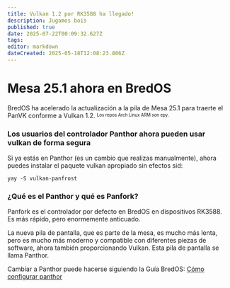 ```yaml
---
title: Vulkan 1.2 por RK3588 ha llegado!
description: Jugamos bois
published: true
date: 2025-07-22T00:09:32.627Z
tags:
editor: markdown
dateCreated: 2025-05-18T12:08:23.806Z
---
```


# Mesa 25.1 ahora en BredOS

BredOS ha acelerado la actualización a la pila de Mesa 25.1 para traerte el PanVK conforme a Vulkan 1.2. <sup><sub>Los repos Arch Linux ARM son epy.</sub></sup>

### Los usuarios del controlador Panthor ahora pueden usar vulkan de forma segura

Si ya estás en Panthor (es un cambio que realizas manualmente), ahora puedes instalar el paquete vulkan apropiado sin efectos sid:

```
yay -S vulkan-panfrost
```

### ¿Qué es el Panthor y qué es Panfork?

Panfork es el controlador por defecto en BredOS en dispositivos RK3588.
Es más rápido, pero enormemente anticuado.

La nueva pila de pantalla, que es parte de la mesa, es mucho más lenta, pero es mucho más moderno y compatible con diferentes piezas de software, ahora también proporcionando Vulkan.
Esta pila de pantalla se llama Panthor.

Cambiar a Panthor puede hacerse siguiendo la Guía BredOS:
[Cómo configurar panthor](/en/how-to/how-to-setup-panthor)
